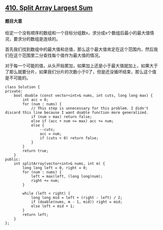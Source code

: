 ## [410. Split Array Largest Sum](https://leetcode.com/problems/split-array-largest-sum/)

#### 题目大意

给定一个没有顺序的数组和一个目标分组数x，求分成x个数组后最小的最大值情况，要求分的数组是连续的。

首先我们找到数组中的最大值和总值，那么这个最大值肯定在这个范围内，然后我们在这个范围里二分查找每个值作为最大值的情况。

对于每一个可能的值，从头开始累加，如果加上还是小于最大值就加上，如果大于了那么就要分片，如果我们分片的次数小于0了，但是还没循环结束，那么这个值是不可能的。

```
class Solution {
private:
    bool doable (const vector<int>& nums, int cuts, long long max) {
        int acc = 0;
        for (num : nums) {
            // This step is unnecessary for this problem. I didn't discard this line because I want doable function more generalized.
            if (num > max) return false;
            else if (acc + num <= max) acc += num;
            else {
                --cuts;
                acc = num;
                if (cuts < 0) return false;
            }
        }
        return true;
    }
public:
    int splitArray(vector<int>& nums, int m) {
        long long left = 0, right = 0;
        for (num : nums) {
            left = max(left, (long long)num);
            right += num;
        }
        
        while (left < right) {
            long long mid = left + (right - left) / 2;
            if (doable(nums, m - 1, mid)) right = mid;
            else left = mid + 1;
        }
        return left;
    }
};
```
